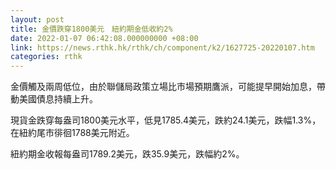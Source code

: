 ```yaml
---
layout: post
title: 金價跌穿1800美元　紐約期金低收約2%
date: 2022-01-07 06:42:08.000000000 +08:00
link: https://news.rthk.hk/rthk/ch/component/k2/1627725-20220107.htm
categories: rthk
---
```


金價觸及兩周低位，由於聯儲局政策立場比市場預期鷹派，可能提早開始加息，帶動美國債息持續上升。

現貨金跌穿每盎司1800美元水平，低見1785.4美元，跌約24.1美元，跌幅1.3%，在紐約尾市徘徊1788美元附近。

紐約期金收報每盎司1789.2美元，跌35.9美元，跌幅約2%。
